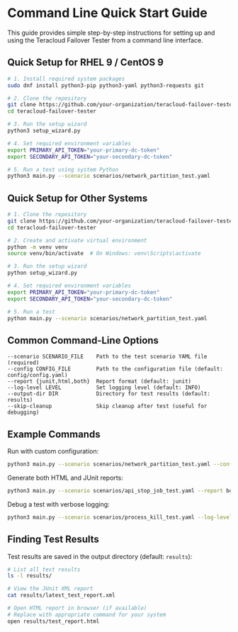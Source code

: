 # Command Line Quick Start Guide

This guide provides simple step-by-step instructions for setting up and using the Teracloud Failover Tester from a command line interface.

## Quick Setup for RHEL 9 / CentOS 9

```bash
# 1. Install required system packages
sudo dnf install python3-pip python3-yaml python3-requests git

# 2. Clone the repository
git clone https://github.com/your-organization/teracloud-failover-tester.git
cd teracloud-failover-tester

# 3. Run the setup wizard
python3 setup_wizard.py

# 4. Set required environment variables
export PRIMARY_API_TOKEN="your-primary-dc-token"
export SECONDARY_API_TOKEN="your-secondary-dc-token"

# 5. Run a test using system Python
python3 main.py --scenario scenarios/network_partition_test.yaml
```

## Quick Setup for Other Systems

```bash
# 1. Clone the repository
git clone https://github.com/your-organization/teracloud-failover-tester.git
cd teracloud-failover-tester

# 2. Create and activate virtual environment
python -m venv venv
source venv/bin/activate  # On Windows: venv\Scripts\activate

# 3. Run the setup wizard
python setup_wizard.py

# 4. Set required environment variables
export PRIMARY_API_TOKEN="your-primary-dc-token"
export SECONDARY_API_TOKEN="your-secondary-dc-token"

# 5. Run a test
python main.py --scenario scenarios/network_partition_test.yaml
```

## Common Command-Line Options

```
--scenario SCENARIO_FILE    Path to the test scenario YAML file (required)
--config CONFIG_FILE        Path to the configuration file (default: config/config.yaml)
--report {junit,html,both}  Report format (default: junit)
--log-level LEVEL           Set logging level (default: INFO)
--output-dir DIR            Directory for test results (default: results)
--skip-cleanup              Skip cleanup after test (useful for debugging)
```

## Example Commands

Run with custom configuration:
```bash
python3 main.py --scenario scenarios/network_partition_test.yaml --config config/prod.yaml
```

Generate both HTML and JUnit reports:
```bash
python3 main.py --scenario scenarios/api_stop_job_test.yaml --report both
```

Debug a test with verbose logging:
```bash
python3 main.py --scenario scenarios/process_kill_test.yaml --log-level DEBUG --skip-cleanup
```

## Finding Test Results

Test results are saved in the output directory (default: `results`):

```bash
# List all test results
ls -l results/

# View the JUnit XML report
cat results/latest_test_report.xml

# Open HTML report in browser (if available)
# Replace with appropriate command for your system
open results/test_report.html
```
